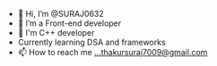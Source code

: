 - 👋 Hi, I’m @SURAJ0632
- 👀 I’m a Front-end developer
- 🌱 I'm C++ developer
- Currently learning DSA and frameworks
- 📫 How to reach me ...thakursuraj7009@gmail.com

<!---
SURAJ0632/SURAJ0632 is a ✨ special ✨ repository because its `README.md` (this file) appears on your GitHub profile.
You can click the Preview link to take a look at your changes.
--->
